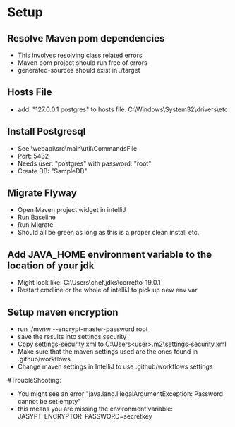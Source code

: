# Setup

## Resolve Maven pom dependencies
- This involves resolving class related errors
- Maven pom project should run free of errors
- generated-sources should exist in ./target

## Hosts File

- add: "127.0.0.1 postgres" to hosts file. C:\Windows\System32\drivers\etc

## Install Postgresql

- See \webapi\src\main\util\CommandsFile
- Port: 5432
- Needs user: "postgres" with password: "root"
- Create DB: "SampleDB"

## Migrate Flyway

- Open Maven project widget in intelliJ
- Run Baseline
- Run Migrate
- Should all be green as long as this is a proper clean install etc.

## Add JAVA_HOME environment variable to the location of your jdk
- Might look like: C:\Users\chef\.jdks\corretto-19.0.1
- Restart cmdline or the whole of intelliJ to pick up new env var

## Setup maven encryption
- run ./mvnw  --encrypt-master-password root
- save the results into settings.security
- Copy settings-security.xml to C:\Users\<user>\.m2\settings-security.xml
- Make sure that the maven settings used are the ones found in .github/workflows
- Change maven settings in IntelliJ to use .github/workflows settings



#TroubleShooting:
- You might see an error "java.lang.IllegalArgumentException: Password cannot be set empty"
- this means you are missing the environment variable: JASYPT_ENCRYPTOR_PASSWORD=secretkey